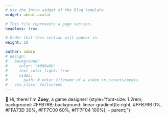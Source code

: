 ```yaml
---
# Use the Intro widget of the Blog template
widget: about.avatar

# This file represents a page section.
headless: true

# Order that this section will appear in.
weight: 10

author: admin
# design:
#   background:
#     color: "#090a0b"
#     text_color_light: true
#     video:
#       path: # enter filename of a video in /assets/media
#   css_class: fullscreen
---
```


👋 Hi, there! I'm **Zoey**, a game designer!
{style="font-size: 1.2rem; background: #FFB76B; background: linear-gradient(to right, #FFB76B 0%, #FFA73D 30%, #FF7C00 60%, #FF7F04 100%); - parent;"}
